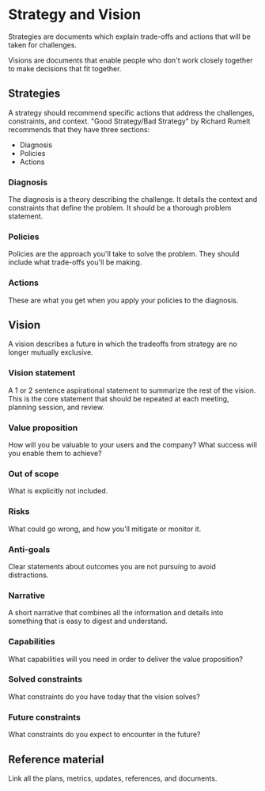 # Strategy and Vision

Strategies are documents which explain trade-offs and actions that will be taken for challenges.

Visions are documents that enable people who don't work closely together to make decisions that fit together.

## Strategies

A strategy should recommend specific actions that address the challenges, constraints, and context. "Good Strategy/Bad Strategy" by Richard Rumelt recommends that they have three sections:

- Diagnosis
- Policies
- Actions

### Diagnosis

The diagnosis is a theory describing the challenge. It details the context and constraints that define the problem. It should be a thorough problem statement.

### Policies

Policies are the approach you'll take to solve the problem. They should include what trade-offs you'll be making.

### Actions

These are what you get when you apply your policies to the diagnosis.

## Vision

A vision describes a future in which the tradeoffs from strategy are no longer mutually exclusive.

### Vision statement

A 1 or 2 sentence aspirational statement to summarize the rest of the vision. This is the core statement that should be repeated at each meeting, planning session, and review.

### Value proposition

How will you be valuable to your users and the company? What success will you enable them to achieve?

### Out of scope

What is explicitly not included.

### Risks

What could go wrong, and how you'll mitigate or monitor it.

### Anti-goals

Clear statements about outcomes you are not pursuing to avoid distractions.

### Narrative

A short narrative that combines all the information and details into something that is easy to digest and understand.

### Capabilities

What capabilities will you need in order to deliver the value proposition?

### Solved constraints

What constraints do you have today that the vision solves?

### Future constraints

What constraints do you expect to encounter in the future?

## Reference material

Link all the plans, metrics, updates, references, and documents.

